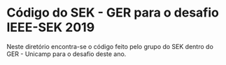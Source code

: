 # Código do SEK - GER para o desafio IEEE-SEK 2019
Neste diretório encontra-se o código feito pelo grupo do SEK dentro do GER - Unicamp para o desafio deste ano.
